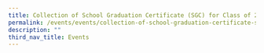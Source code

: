 ```yaml
---
title: Collection of School Graduation Certificate (SGC) for Class of 2021
permalink: /events/events/collection-of-school-graduation-certificate-sgc-for-class-of-2021/
description: ""
third_nav_title: Events
---
```

